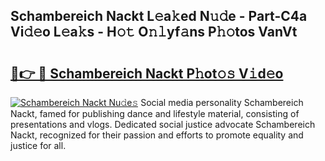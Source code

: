## Schambereich Nackt L𝚎a𝚔ed N𝚞𝚍e - Part-C4a Vi𝚍𝚎o L𝚎a𝚔s - H𝚘𝚝 O𝚗𝚕yf𝚊ns P𝚑𝚘tos VanVt

# <h2><a href="http://kfbde38.oniu.top/?m=Schambereich+Nackt">🔗👉 🔴 Schambereich Nackt P𝚑ot𝚘𝚜 V𝚒d𝚎o</a></h2>

[![Schambereich Nackt Nu𝚍e𝚜](https://i.imgur.com/0qMVB7G.gif)](http://kfbde38.oniu.top/?m=Schambereich+Nackt)
Social media personality Schambereich Nackt, famed for publishing dance and lifestyle material, consisting of presentations and vlogs. Dedicated social justice advocate Schambereich Nackt, recognized for their passion and efforts to promote equality and justice for all.  
